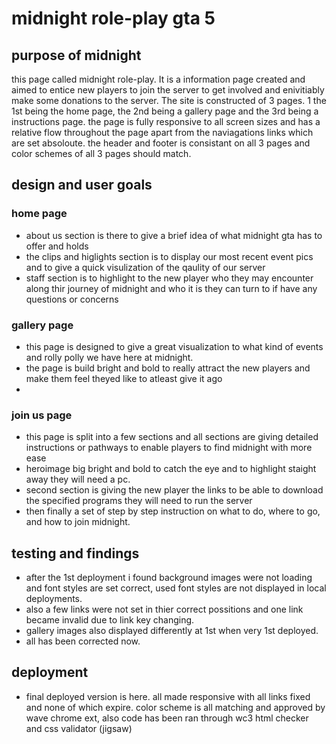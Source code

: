 # midnight role-play gta 5

## purpose of midnight
 this page called midnight role-play. It is a information page created and aimed to entice new players to join the server to get involved and enivitiably make some donations to the server. The site is constructed of 3 pages. 1 the 1st being the home page, the 2nd being a gallery page and the 3rd being a instructions page. the page is fully responsive to all screen sizes and has a relative flow throughout the page apart from the naviagations links which are set absoloute. the header and footer is consistant on all 3 pages and color schemes of all 3 pages should match. 

 ## design and user goals

### home page
+ about us section is there to give a brief idea of what midnight gta has to offer and holds
+ the clips and higlights section is to display our most recent event pics and to give a quick visulization of the qaulity of our server
+ staff section is to highlight to the new player who they may encounter along thir journey of midnight and who it is they can turn to if have any questions or concerns 

### gallery page
+ this page is designed to give a great visualization to what kind of events and rolly polly we have here at midnight.
+ the page is build bright and bold to really attract the new players and make them feel theyed like to atleast give it ago
+ 

### join us page
+ this page is split into a few sections and all sections are giving detailed instructions or pathways to enable players to find midnight with more ease
+ heroimage big bright and bold to catch the eye and to highlight staight away they will need a pc. 
+ second section is giving the new player the links to be able to download the specified programs they will need to run the server
+ then finally a set of step by step instruction on what to do, where to go, and how to join midnight. 

## testing and findings
+ after the 1st deployment i found background images were not loading and font styles are set correct, used font styles are not displayed in local deployments. 
+ also a few links were not set in thier correct possitions and one link became invalid due to link key changing. 
+ gallery images also displayed differently at 1st when very 1st deployed.
+ all has been corrected now.

## deployment
+ final deployed version is here. all made responsive with all links fixed and none of which expire. color scheme is all matching and approved by wave chrome ext, also code has been ran through wc3 html checker and css validator (jigsaw)